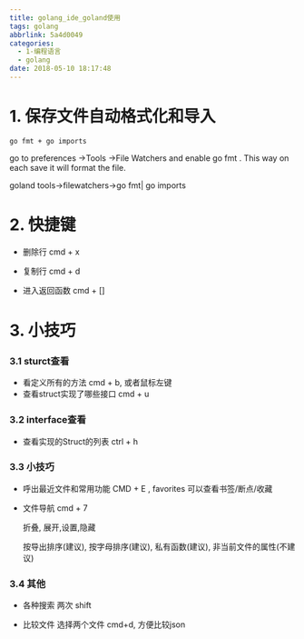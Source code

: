 ```yaml
---
title: golang_ide_goland使用
tags: golang
abbrlink: 5a4d0049
categories:
  - 1-编程语言
  - golang
date: 2018-05-10 18:17:48
---
```




# 1. 保存文件自动格式化和导入

`go fmt + go imports`

go to preferences ->Tools ->File Watchers and enable go fmt . This way on each save it will format the file.


goland tools->filewatchers->go fmt| go imports

<!-- more -->



# 2. 快捷键

+ 删除行 cmd + x

+ 复制行 cmd + d

+ 进入返回函数 cmd + [] 

  

# 3. 小技巧

### 3.1 sturct查看

+ 看定义所有的方法  cmd + b, 或者鼠标左键
+ 查看struct实现了哪些接口 cmd + u



### 3.2 interface查看

- 查看实现的Struct的列表    ctrl + h



### 3.3 小技巧

+ 呼出最近文件和常用功能 CMD + E , favorites 可以查看书签/断点/收藏

+ 文件导航  cmd + 7

  折叠, 展开,设置,隐藏

  按导出排序(建议), 按字母排序(建议),  私有函数(建议),  非当前文件的属性(不建议)



### 3.4 其他

+ 各种搜索 两次 shift

+ 比较文件 选择两个文件 cmd+d, 方便比较json

